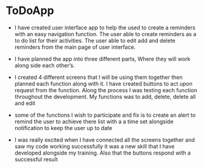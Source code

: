 # ToDoApp

- I have created user interface app to help the used to create a reminders with an easy navigation function. The user able to create reminders as a to do list for their activities. The user able to edit add and delete reminders from the main page of user interface.

- I have planned the app into three different parts,
Where they will work along side each other’s.

- I created 4 different screens that I will be using them together then planned each function along with it. I have created buttons to act upon request from the function. Along the process I was testing each function throughout the development. My functions was to add, delete, delete all and edit

- some of the functions I wish to participate and fix is to create an alert to remind the user to achieve there list with a a time set alongside notification to keep the user up to date

- I was really excited when I have connected all the screens together and saw my code working successfully it was a new skill that I have developed alongside my training. Also that the buttons respond with a successful result
